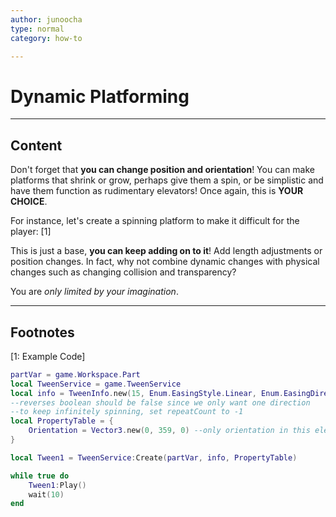 ```yaml
---
author: junoocha
type: normal
category: how-to

---
```


# Dynamic Platforming

---

## Content

Don't forget that **you can change position and orientation**! You can make platforms that shrink or grow, perhaps give them a spin, or be simplistic and have them function as rudimentary elevators! Once again, this is **YOUR CHOICE**.

For instance, let's create a spinning platform to make it difficult for the player: [1]

This is just a base, **you can keep adding on to it**! Add length adjustments or position changes. In fact, why not combine dynamic changes with physical changes such as changing collision and transparency? 

You are *only limited by your imagination*.

---

## Footnotes

[1: Example Code]

```lua
partVar = game.Workspace.Part
local TweenService = game.TweenService 
local info = TweenInfo.new(15, Enum.EasingStyle.Linear, Enum.EasingDirection.Out, -1, false, 0) 
--reverses boolean should be false since we only want one direction
--to keep infinitely spinning, set repeatCount to -1
local PropertyTable = { 
    Orientation = Vector3.new(0, 359, 0) --only orientation in this element, so use vector3
}

local Tween1 = TweenService:Create(partVar, info, PropertyTable)

while true do
    Tween1:Play()
    wait(10) 
end
```